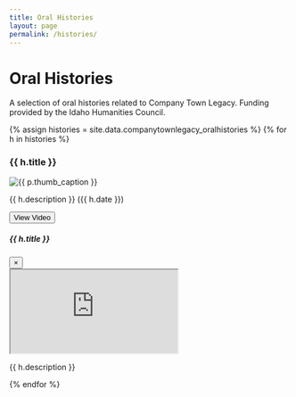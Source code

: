 ```yaml
---
title: Oral Histories
layout: page
permalink: /histories/
---
```


# Oral Histories 

A selection of oral histories related to Company Town Legacy. Funding provided by the Idaho Humanities Council.


<div class="row">
{% assign histories = site.data.companytownlegacy_oralhistories %}
{% for h in histories %}
<div class="item col-md-4 mb-2" >
    <div class="card">
        <div class="card-body text-center search">
            <h3 class="card-title">{{ h.title }}</h3>
            <img class="img-fluid p-3" src="{{ h.thumbnail | prepend: '/objects/' | relative_url }}" alt="{{ p.thumb_caption }}">
            <p class="card-text">{{ h.description }} ({{ h.date }})</p>
            <p>
                <button class="btn btn-info" title="{{ h.title | escape }}" type="button" data-toggle="modal" data-target="#modal{{ h.indexid }}">View Video</button>
            </p>
        </div>
    </div>
    <!-- modal -->
    <div class="modal fade" id="modal{{ h.indexid }}" tabindex="-1" role="dialog" aria-labelledby="modalTitle{{ h.indexid }}" aria-hidden="true">
        <div class="modal-dialog modal-dialog-centered modal-lg" role="document">
            <div class="modal-content">
                <div class="modal-header">
                    <h5 class="modal-title" id="modalTitle{{ h.indexid }}">{{ h.title }}</h5>
                    <button type="button" class="close" data-dismiss="modal" aria-label="Close">
                        <span aria-hidden="true">&times;</span>
                    </button>
                </div>
                <div class="modal-body">
                    <div class="embed-responsive embed-responsive-16by9">
                        <iframe class="embed-responsive-item" src="https://www.youtube.com/embed/{{ h.youtubeid }}?rel=0" allowfullscreen></iframe>
                        </div>
                    <p>{{ h.description }}</p>
                </div>
            </div>
        </div>
    </div>
</div>
{% endfor %}
</div>

